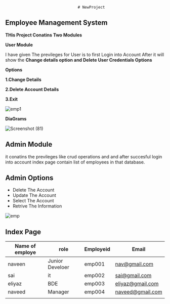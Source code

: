                                     # NewProject
                         
  ## Employee Management System
  
  **THis Project Conatins Two Modules**
  
  **User Module**

  
I have given The previleges for User is to first Login into Account After it will show the **Change details option and Delete User Credentials Options**

**Options**

**1.Change Details**

**2.Delete Account Details**

**3.Exit**

![emp1](https://github.com/naveen9390839942/NewProject/assets/129715479/899f7b53-83b7-49f3-8d42-3a36aa8f916c)

**DiaGrams**


![Screenshot (81)](https://github.com/naveen9390839942/NewProject/assets/129715479/9ba91d10-1b7f-4614-a4d9-2918e635c3fe)





## Admin Module

it conatins the previleges like crud operations and and after succesful login into account index page contain list of employees in that database.


## Admin Options
- Delete The Account
- Update The Account
- Select The Account
-  Retrive The Information



![emp](https://via.placeholder.com/468x300?text=App+Screenshot+Here)

## Index Page

| Name of employe   |     role        |   Employeid  |  Email            |
| ----------------- | --------------- |  ------------|-------------------|
| naveen            |  Junior Develoer| emp001       |nav@gmail.com      |
| sai               |  it             | emp002       |sai@gmail.com      |                       
| eliyaz            |   BDE           | emp003       |eliyaz@gmail.com   |
|naveed             |   Manager       | emp004       |naveed@gmail.com   |
|                   |                 |              |                   |

